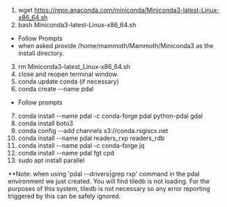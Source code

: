 1. wget https://repo.anaconda.com/miniconda/Miniconda3-latest-Linux-x86_64.sh
2. bash Miniconda3-latest-Linux-x86_64.sh
  - Follow Prompts
  - when asked provide /home/mammoth/Mammoth/Miniconda3 as the install directory.
3. rm Miniconda3-latest_Linux-x86_64.sh
4. close and reopen terminal window.
5. conda update conda (if necessary)
6. conda create --name pdal
  - Follow prompts
7. conda install --name pdal -c conda-forge pdal python-pdal gdal  
8. conda install boto3
9. conda config --add channels s3://conda.rsgiscx.net
10. conda install --name pdal readers_rxp readers_rdb
11. conda install --name pdal -c conda-forge jq
12. conda install --name pdal fgt cpd
13. sudo apt install parallel

**Note: when using 'pdal --drivers|grep rxp' command in the pdal environment we
just created.  You will find tiledb is not loading.  For the purposes of this
system, tiledb is not necessary so any error reporting triggered by this can be
safely ignored.
